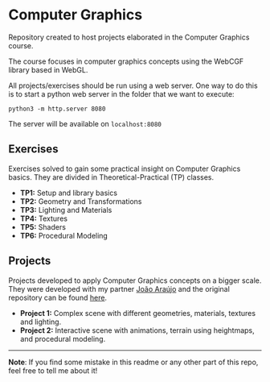 # Computer Graphics
Repository created to host projects elaborated in the Computer Graphics course.

The course focuses in computer graphics concepts using the WebCGF library based in WebGL.

All projects/exercises should be run using a web server. One way to do this is to start a python web server in the folder that we want to execute:

```
python3 -m http.server 8080
```

The server will be available on `localhost:8080`

## Exercises 

Exercises solved to gain some practical insight on Computer Graphics basics. They are divided in Theoretical-Practical (TP) classes.

- **TP1:** Setup and library basics
- **TP2:** Geometry and Transformations
- **TP3:** Lighting and Materials
- **TP4:** Textures
- **TP5:** Shaders
- **TP6:** Procedural Modeling

## Projects

Projects developed to apply Computer Graphics concepts on a bigger scale. They were developed with my partner [João Araújo](https://github.com/jfcaraujo) and the original repository can be found [here](https://github.com/jfcaraujo/CGRA-PROJ).

- **Project 1:** Complex scene with different geometries, materials, textures and lighting.
- **Project 2:** Interactive scene with animations, terrain using heightmaps, and procedural modeling.

---

**Note**: If you find some mistake in this readme or any other part of this repo, feel free to tell me about it!
